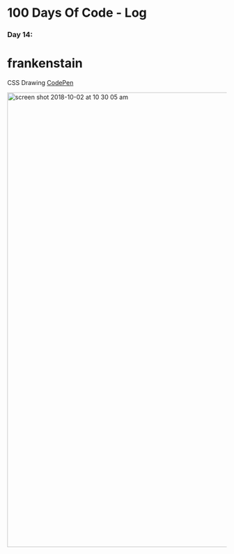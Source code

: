 
# 100 Days Of Code - Log

### Day 14: 
# frankenstain
CSS Drawing 
[CodePen ](https://codepen.io/bavilari93/pen/WaQwxR)


<img width="1044" alt="screen shot 2018-10-02 at 10 30 05 am" src="https://user-images.githubusercontent.com/28660530/46324376-2e287a00-c62e-11e8-84b8-818c02910fe0.png">


